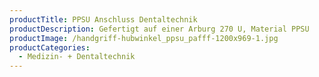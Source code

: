 ```yaml
---
productTitle: PPSU Anschluss Dentaltechnik
productDescription: Gefertigt auf einer Arburg 270 U, Material PPSU
productImage: /handgriff-hubwinkel_ppsu_pafff-1200x969-1.jpg
productCategories:
  - Medizin- + Dentaltechnik
---
```

